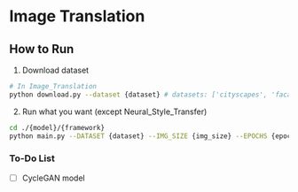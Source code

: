 # Image Translation

## How to Run

1. Download dataset
``` bash
# In Image_Translation
python download.py --dataset {dataset} # datasets: ['cityscapes', 'facades', 'maps']
```

2. Run what you want (except Neural_Style_Transfer)
``` bash
cd ./{model}/{framework}
python main.py --DATASET {dataset} --IMG_SIZE {img_size} --EPOCHS {epochs} --BATCH_SIZE {batch_size}
``` 


### To-Do List
- [ ] CycleGAN model